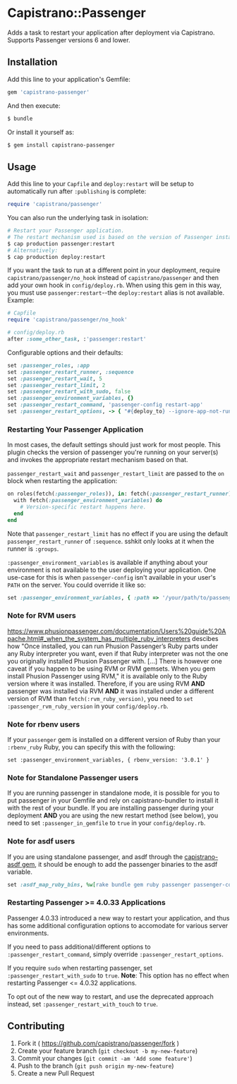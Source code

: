 # Capistrano::Passenger

Adds a task to restart your application after deployment via Capistrano. Supports Passenger versions 6 and lower.

## Installation

Add this line to your application's Gemfile:

``` ruby
gem 'capistrano-passenger'
```

And then execute:

``` bash
$ bundle
```

Or install it yourself as:

``` bash
$ gem install capistrano-passenger
```

## Usage

Add this line to your `Capfile` and `deploy:restart` will be setup to automatically run after `:publishing` is complete:

``` ruby
require 'capistrano/passenger'
```

You can also run the underlying task in isolation:

``` bash
# Restart your Passenger application.
# The restart mechanism used is based on the version of Passenger installed on your server.
$ cap production passenger:restart
# Alternatively:
$ cap production deploy:restart
```

If you want the task to run at a different point in your deployment, require `capistrano/passenger/no_hook` instead of `capistrano/passenger` and then add your own hook in `config/deploy.rb`.  When using this gem in this way, you must use `passenger:restart`--the `deploy:restart` alias is not available.  Example:

``` ruby
# Capfile
require 'capistrano/passenger/no_hook'

# config/deploy.rb
after :some_other_task, :'passenger:restart'
```

Configurable options and their defaults:

``` ruby
set :passenger_roles, :app
set :passenger_restart_runner, :sequence
set :passenger_restart_wait, 5
set :passenger_restart_limit, 2
set :passenger_restart_with_sudo, false
set :passenger_environment_variables, {}
set :passenger_restart_command, 'passenger-config restart-app'
set :passenger_restart_options, -> { "#{deploy_to} --ignore-app-not-running" }
```

### Restarting Your Passenger Application

In most cases, the default settings should just work for most people. This plugin checks the version of passenger you're running on your server(s) and invokes the appropriate restart mechanism based on that.

`passenger_restart_wait` and `passenger_restart_limit` are passed to the `on` block when restarting the application:

``` ruby
on roles(fetch(:passenger_roles)), in: fetch(:passenger_restart_runner), wait: fetch(:passenger_restart_wait), limit: fetch(:passenger_restart_limit) do
  with fetch(:passenger_environment_variables) do
    # Version-specific restart happens here.
  end
end
```

Note that `passenger_restart_limit` has no effect if you are using the default `passenger_restart_runner` of `:sequence`.  sshkit only looks at it when the runner is `:groups`.

`:passenger_environment_variables` is available if anything about your environment is not available to the user deploying your application. One use-case for this is when `passenger-config` isn't available in your user's `PATH` on the server. You could override it like so:

``` ruby
set :passenger_environment_variables, { :path => '/your/path/to/passenger/bin:$PATH' }
```

### Note for RVM users

https://www.phusionpassenger.com/documentation/Users%20guide%20Apache.html#_when_the_system_has_multiple_ruby_interpreters descibes how "Once installed, you can run Phusion Passenger’s Ruby parts under any Ruby interpreter you want, even if that Ruby interpreter was not the one you originally installed Phusion Passenger with. [...] There is however one caveat if you happen to be using RVM or RVM gemsets. When you gem install Phusion Passenger using RVM," it is available only to the Ruby version where it was installed.  Therefore, if you are using RVM **AND** passenger was installed via RVM **AND** it was installed under a different version of RVM than `fetch(:rvm_ruby_version)`, you need to `set :passenger_rvm_ruby_version` in your `config/deploy.rb`.

### Note for rbenv users

If your `passenger` gem is installed on a different version of Ruby than your `:rbenv_ruby` Ruby, you can specify this with the following:

```
set :passenger_environment_variables, { rbenv_version: '3.0.1' }
```

### Note for Standalone Passenger users

If you are running passenger in standalone mode, it is possible for you to put passenger in your Gemfile and rely on capistrano-bundler to install it with the rest of your bundle.  If you are installing passenger during your deployment **AND** you are using the new restart method (see below), you need to set `:passenger_in_gemfile` to `true` in your `config/deploy.rb`.

### Note for asdf users

If you are using standalone passenger, and asdf through the [capistrano-asdf gem](https://github.com/cabesa-collective/capistrano-asdf), it should be enough to add the passenger binaries to the asdf variable.

``` ruby
set :asdf_map_ruby_bins, %w[rake bundle gem ruby passenger passenger-config]
```

### Restarting Passenger >= 4.0.33 Applications

Passenger 4.0.33 introduced a new way to restart your application, and thus has some additional configuration options to accomodate for various server environments.

If you need to pass additional/different options to `:passenger_restart_command`, simply override `:passenger_restart_options`.

If you require `sudo` when restarting passenger, set `:passenger_restart_with_sudo` to `true`. **Note**: This option has no effect when restarting Passenger <= 4.0.32 applications.

To opt out of the new way to restart, and use the deprecated approach instead, set `:passenger_restart_with_touch` to `true`.

## Contributing

1. Fork it ( https://github.com/capistrano/passenger/fork )
2. Create your feature branch (`git checkout -b my-new-feature`)
3. Commit your changes (`git commit -am 'Add some feature'`)
4. Push to the branch (`git push origin my-new-feature`)
5. Create a new Pull Request
